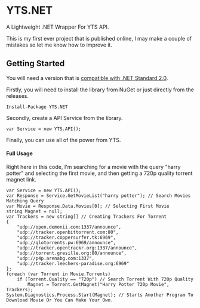 # YTS.NET

A Lightweight .NET Wrapper For YTS API.

This is my first ever project that is published online, I may make a couple of mistakes so let me know how to improve it.

## Getting Started

You will need a version that is [compatible with .NET Standard 2.0](https://docs.microsoft.com/en-us/dotnet/standard/net-standard).

Firstly, you will need to install the library from NuGet or just directly from the releases.

```
Install-Package YTS.NET
```

Secondly, create a API Service from the library.

```
var Service = new YTS.API();
```

Finally, you can use all of the power from YTS.

#### Full Usage

Right here in this code, I'm searching for a movie with the query "harry potter" and selecting the first movie, and then getting a 720p quality torrent magnet link.

```
var Service = new YTS.API(); 
var Response = Service.GetMovieList("harry potter"); // Search Movies Matching Query
var Movie = Response.Data.Movies[0]; // Selecting First Movie
string Magnet = null;
var Trackers = new string[] // Creating Trackers For Torrent
{
	"udp://open.demonii.com:1337/announce",
	"udp://tracker.openbittorrent.com:80",
	"udp://tracker.coppersurfer.tk:6969",
	"udp://glotorrents.pw:6969/announce",
	"udp://tracker.opentrackr.org:1337/announce",
	"udp://torrent.gresille.org:80/announce",
	"udp://p4p.arenabg.com:1337",
	"udp://tracker.leechers-paradise.org:6969"
};
foreach (var Torrent in Movie.Torrents)
	if (Torrent.Quality == "720p") // Search Torrent With 720p Quality
		Magnet = Torrent.GetMagnet("Harry Potter 720p Movie", Trackers);
System.Diagnostics.Process.Start(Magnet); // Starts Another Program To Download Movie Or You Can Make Your Own.
```